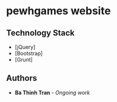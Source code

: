 # pewhgames website

## Technology Stack

* [jQuery]
* [Bootstrap]
* [Grunt]         
## Authors
* **Ba Thinh Tran** - *Ongoing work*
